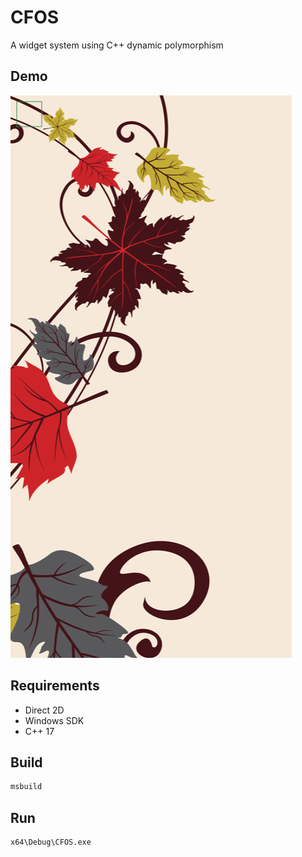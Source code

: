 # CFOS

A widget system using C++ dynamic polymorphism

## Demo

![demo](view.png)

## Requirements

- Direct 2D
- Windows SDK
- C++ 17

## Build

```bash
msbuild
```

## Run

```bash
x64\Debug\CFOS.exe
```
